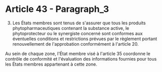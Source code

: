 # Article 43 - Paragraph_3

3. Les États membres sont tenus de s'assurer que tous les produits phytopharmaceutiques contenant la substance active, le phytoprotecteur ou le synergiste concerné sont conformes aux éventuelles conditions et restrictions prévues par le règlement portant renouvellement de l'approbation conformément à l'article 20.

Au sein de chaque zone, l'État membre visé à l'article 35 coordonne le contrôle de conformité et l'évaluation des informations fournies pour tous les États membres appartenant à cette zone.
